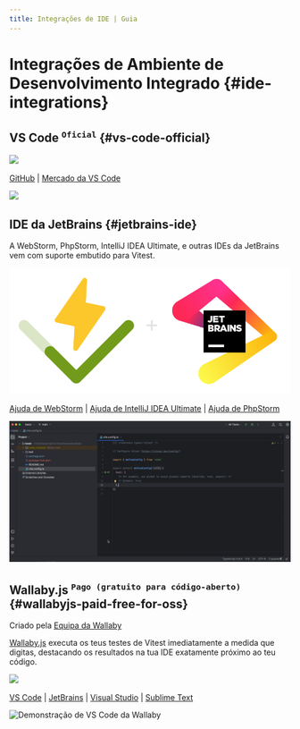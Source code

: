 ```yaml
---
title: Integrações de IDE | Guia
---
```


# Integrações de Ambiente de Desenvolvimento Integrado {#ide-integrations}

## VS Code <sup><code>Oficial</code></sup> {#vs-code-official}

<p text-center>
<img src="https://raw.githubusercontent.com/vitest-dev/vscode/main/img/cover.png" w-60>
</p>

[GitHub](https://github.com/vitest-dev/vscode) | [Mercado da VS Code](https://marketplace.visualstudio.com/items?itemName=ZixuanChen.vitest-explorer)

![](https://i.ibb.co/bJCbCf2/202203292020.gif)

## IDE da JetBrains {#jetbrains-ide}

A WebStorm, PhpStorm, IntelliJ IDEA Ultimate, e outras IDEs da JetBrains vem com suporte embutido para Vitest.

<p text-center>
<img src="https://raw.githubusercontent.com/kricact/WS-info/main/banners/vitest-jb.png" w-60>
</p>

[Ajuda de WebStorm](https://www.jetbrains.com/help/webstorm/vitest.html) | [Ajuda de IntelliJ IDEA Ultimate](https://www.jetbrains.com/help/idea/vitest.html) | [Ajuda de PhpStorm](https://www.jetbrains.com/help/phpstorm/vitest.html)

![Demonstração da WebStorm de Vitest](https://raw.githubusercontent.com/kricact/WS-info/main/gifs/vitest-run-all.gif)

## Wallaby.js <sup><code>Pago (gratuito para código-aberto)</code></sup> {#wallabyjs-paid-free-for-oss}

Criado pela [Equipa da Wallaby](https://wallabyjs.com)

[Wallaby.js](https://wallabyjs.com) executa os teus testes de Vitest imediatamente a medida que digitas, destacando os resultados na tua IDE exatamente próximo ao teu código.

<p text-left>
<img src="https://wallabyjs.com/assets/img/vitest_cover.png" w-142 />
</p>

[VS Code](https://marketplace.visualstudio.com/items?itemName=WallabyJs.wallaby-vscode) | [JetBrains](https://plugins.jetbrains.com/plugin/15742-wallaby) |
[Visual Studio](https://marketplace.visualstudio.com/items?itemName=vs-publisher-999439.WallabyjsforVisualStudio2022) | [Sublime Text](https://packagecontrol.io/packages/Wallaby)

![Demonstração de VS Code da Wallaby](https://wallabyjs.com/assets/img/vitest_demo.gif)

